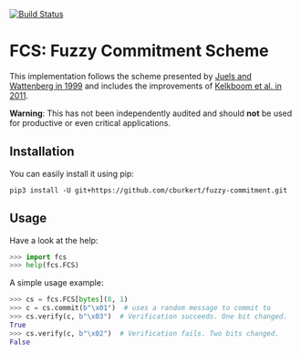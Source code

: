 [![Build Status](https://travis-ci.org/cburkert/fuzzy-commitment.svg?branch=master)](https://travis-ci.org/cburkert/fuzzy-commitment)

FCS: Fuzzy Commitment Scheme
============================

This implementation follows the scheme presented by [Juels and Wattenberg in 1999](http://doi.acm.org/10.1145/319709.319714)
and includes the improvements of [Kelkboom et al. in 2011](https://ieeexplore.ieee.org/abstract/document/5634099/).

**Warning**: This has not been independently audited and should **not**
be used for productive or even critical applications.


## Installation

You can easily install it using pip:

    pip3 install -U git+https://github.com/cburkert/fuzzy-commitment.git


## Usage

Have a look at the help:

```python
>>> import fcs
>>> help(fcs.FCS)
```

A simple usage example:

```python
>>> cs = fcs.FCS[bytes](8, 1)
>>> c = cs.commit(b"\x01")  # uses a random message to commit to
>>> cs.verify(c, b"\x03")  # Verification succeeds. One bit changed.
True
>>> cs.verify(c, b"\x02")  # Verification fails. Two bits changed.
False
```
